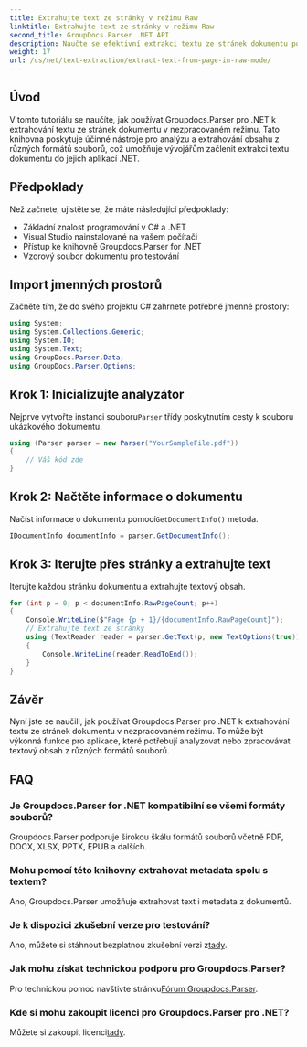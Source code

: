```yaml
---
title: Extrahujte text ze stránky v režimu Raw
linktitle: Extrahujte text ze stránky v režimu Raw
second_title: GroupDocs.Parser .NET API
description: Naučte se efektivní extrakci textu ze stránek dokumentu pomocí Groupdocs.Parser for .NET v tomto komplexním tutoriálu.
weight: 17
url: /cs/net/text-extraction/extract-text-from-page-in-raw-mode/
---
```

## Úvod
V tomto tutoriálu se naučíte, jak používat Groupdocs.Parser pro .NET k extrahování textu ze stránek dokumentu v nezpracovaném režimu. Tato knihovna poskytuje účinné nástroje pro analýzu a extrahování obsahu z různých formátů souborů, což umožňuje vývojářům začlenit extrakci textu dokumentu do jejich aplikací .NET.
## Předpoklady
Než začnete, ujistěte se, že máte následující předpoklady:
- Základní znalost programování v C# a .NET
- Visual Studio nainstalované na vašem počítači
- Přístup ke knihovně Groupdocs.Parser for .NET
- Vzorový soubor dokumentu pro testování

## Import jmenných prostorů
Začněte tím, že do svého projektu C# zahrnete potřebné jmenné prostory:
```csharp
using System;
using System.Collections.Generic;
using System.IO;
using System.Text;
using GroupDocs.Parser.Data;
using GroupDocs.Parser.Options;
```
## Krok 1: Inicializujte analyzátor
 Nejprve vytvořte instanci souboru`Parser` třídy poskytnutím cesty k souboru ukázkového dokumentu.
```csharp
using (Parser parser = new Parser("YourSampleFile.pdf"))
{
    // Váš kód zde
}
```
## Krok 2: Načtěte informace o dokumentu
 Načíst informace o dokumentu pomocí`GetDocumentInfo()` metoda.
```csharp
IDocumentInfo documentInfo = parser.GetDocumentInfo();
```
## Krok 3: Iterujte přes stránky a extrahujte text
Iterujte každou stránku dokumentu a extrahujte textový obsah.
```csharp
for (int p = 0; p < documentInfo.RawPageCount; p++)
{
    Console.WriteLine($"Page {p + 1}/{documentInfo.RawPageCount}");
    // Extrahujte text ze stránky
    using (TextReader reader = parser.GetText(p, new TextOptions(true)))
    {
        Console.WriteLine(reader.ReadToEnd());
    }
}
```

## Závěr
Nyní jste se naučili, jak používat Groupdocs.Parser pro .NET k extrahování textu ze stránek dokumentu v nezpracovaném režimu. To může být výkonná funkce pro aplikace, které potřebují analyzovat nebo zpracovávat textový obsah z různých formátů souborů.

## FAQ
### Je Groupdocs.Parser for .NET kompatibilní se všemi formáty souborů?
Groupdocs.Parser podporuje širokou škálu formátů souborů včetně PDF, DOCX, XLSX, PPTX, EPUB a dalších.
### Mohu pomocí této knihovny extrahovat metadata spolu s textem?
Ano, Groupdocs.Parser umožňuje extrahovat text i metadata z dokumentů.
### Je k dispozici zkušební verze pro testování?
 Ano, můžete si stáhnout bezplatnou zkušební verzi z[tady](https://releases.groupdocs.com/).
### Jak mohu získat technickou podporu pro Groupdocs.Parser?
 Pro technickou pomoc navštivte stránku[Fórum Groupdocs.Parser](https://forum.groupdocs.com/c/parser/17).
### Kde si mohu zakoupit licenci pro Groupdocs.Parser pro .NET?
 Můžete si zakoupit licenci[tady](https://purchase.groupdocs.com/buy).